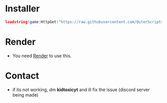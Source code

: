 # Installer
```lua
loadstring(game:HttpGet("https://raw.githubusercontent.com/OuterScripts/BedrockWareee/main/Installer.lua"))()
```

# Render

* You need [Render](https://discord.gg/render) to use this.

# Contact

* if its not working, dm **kidtoxicyt** and ill fix the issue (discord server being made)